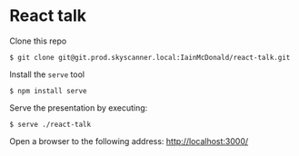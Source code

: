 # React talk

Clone this repo

```
$ git clone git@git.prod.skyscanner.local:IainMcDonald/react-talk.git
```

Install the `serve` tool

```
$ npm install serve
```

Serve the presentation by executing:

```
$ serve ./react-talk
```

Open a browser to the following address: [http://localhost:3000/](http://localhost:3000/)
